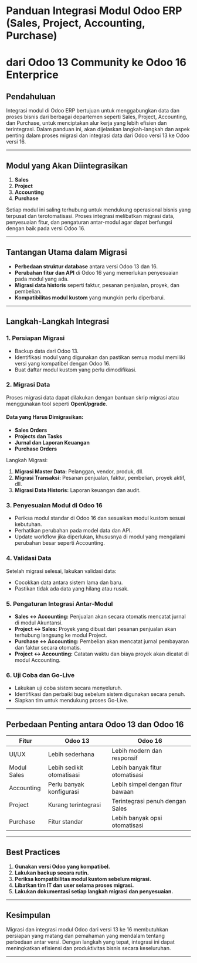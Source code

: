 # Panduan Integrasi Modul Odoo ERP (Sales, Project, Accounting, Purchase) 
# dari Odoo 13 Community ke Odoo 16 Enterprice

## Pendahuluan
Integrasi modul di Odoo ERP bertujuan untuk menggabungkan data dan proses bisnis dari berbagai departemen seperti Sales, Project, Accounting, dan Purchase, untuk menciptakan alur kerja yang lebih efisien dan terintegrasi. Dalam panduan ini, akan dijelaskan langkah-langkah dan aspek penting dalam proses migrasi dan integrasi data dari Odoo versi 13 ke Odoo versi 16.

---

## Modul yang Akan Diintegrasikan
1. **Sales**
2. **Project**
3. **Accounting**
4. **Purchase**

Setiap modul ini saling terhubung untuk mendukung operasional bisnis yang terpusat dan terotomatisasi. Proses integrasi melibatkan migrasi data, penyesuaian fitur, dan pengaturan antar-modul agar dapat berfungsi dengan baik pada versi Odoo 16.

---

## Tantangan Utama dalam Migrasi
- **Perbedaan struktur database** antara versi Odoo 13 dan 16.
- **Perubahan fitur dan API** di Odoo 16 yang memerlukan penyesuaian pada modul yang ada.
- **Migrasi data historis** seperti faktur, pesanan penjualan, proyek, dan pembelian.
- **Kompatibilitas modul kustom** yang mungkin perlu diperbarui.

---

## Langkah-Langkah Integrasi

### 1. Persiapan Migrasi
- Backup data dari Odoo 13.
- Identifikasi modul yang digunakan dan pastikan semua modul memiliki versi yang kompatibel dengan Odoo 16.
- Buat daftar modul kustom yang perlu dimodifikasi.

### 2. Migrasi Data
Proses migrasi data dapat dilakukan dengan bantuan skrip migrasi atau menggunakan tool seperti **OpenUpgrade**.

#### Data yang Harus Dimigrasikan:
- **Sales Orders**
- **Projects dan Tasks**
- **Jurnal dan Laporan Keuangan**
- **Purchase Orders**

Langkah Migrasi:
1. **Migrasi Master Data:** Pelanggan, vendor, produk, dll.
2. **Migrasi Transaksi:** Pesanan penjualan, faktur, pembelian, proyek aktif, dll.
3. **Migrasi Data Historis:** Laporan keuangan dan audit.

### 3. Penyesuaian Modul di Odoo 16
- Periksa modul standar di Odoo 16 dan sesuaikan modul kustom sesuai kebutuhan.
- Perhatikan perubahan pada model data dan API.
- Update workflow jika diperlukan, khususnya di modul yang mengalami perubahan besar seperti Accounting.

### 4. Validasi Data
Setelah migrasi selesai, lakukan validasi data:
- Cocokkan data antara sistem lama dan baru.
- Pastikan tidak ada data yang hilang atau rusak.

### 5. Pengaturan Integrasi Antar-Modul
- **Sales ↔ Accounting:** Penjualan akan secara otomatis mencatat jurnal di modul Akuntansi.
- **Project ↔ Sales:** Proyek yang dibuat dari pesanan penjualan akan terhubung langsung ke modul Project.
- **Purchase ↔ Accounting:** Pembelian akan mencatat jurnal pembayaran dan faktur secara otomatis.
- **Project ↔ Accounting:** Catatan waktu dan biaya proyek akan dicatat di modul Accounting.

### 6. Uji Coba dan Go-Live
- Lakukan uji coba sistem secara menyeluruh.
- Identifikasi dan perbaiki bug sebelum sistem digunakan secara penuh.
- Siapkan tim untuk mendukung proses Go-Live.

---

## Perbedaan Penting antara Odoo 13 dan Odoo 16
| Fitur            | Odoo 13                              | Odoo 16                              |
|------------------|-------------------------------------|-------------------------------------|
| UI/UX            | Lebih sederhana                     | Lebih modern dan responsif          |
| Modul Sales      | Lebih sedikit otomatisasi            | Lebih banyak fitur otomatisasi      |
| Accounting       | Perlu banyak konfigurasi             | Lebih simpel dengan fitur bawaan    |
| Project          | Kurang terintegrasi                  | Terintegrasi penuh dengan Sales     |
| Purchase         | Fitur standar                       | Lebih banyak opsi otomatisasi       |

---

## Best Practices
1. **Gunakan versi Odoo yang kompatibel.**
2. **Lakukan backup secara rutin.**
3. **Periksa kompatibilitas modul kustom sebelum migrasi.**
4. **Libatkan tim IT dan user selama proses migrasi.**
5. **Lakukan dokumentasi setiap langkah migrasi dan penyesuaian.**

---

## Kesimpulan
Migrasi dan integrasi modul Odoo dari versi 13 ke 16 membutuhkan persiapan yang matang dan pemahaman yang mendalam tentang perbedaan antar versi. Dengan langkah yang tepat, integrasi ini dapat meningkatkan efisiensi dan produktivitas bisnis secara keseluruhan.

---
